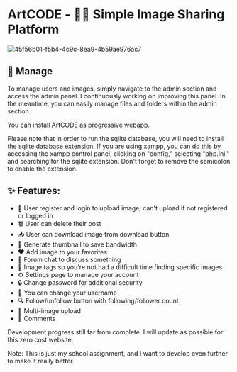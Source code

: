 # ArtCODE - 🎨🌐 Simple Image Sharing Platform

![45f56b01-f5b4-4c9c-8ea9-4b59ae976ac7](https://github.com/HirotakaDango/ArtCODE/assets/104591072/fd3c300e-4ca0-4939-900a-f1e6e053bd1e)

## :wrench: Manage

To manage users and images, simply navigate to the admin section and access the admin panel. I continuously working on improving this panel. In the meantime, you can easily manage files and folders within the admin section.

You can install ArtCODE as progressive webapp.

Please note that in order to run the sqlite database, you will need to install the sqlite database extension. If you are using xampp, you can do this by accessing the xampp control panel, clicking on "config," selecting "php.ini," and searching for the sqlite extension. Don't forget to remove the semicolon to enable the extension.

## :sparkles: Features:

- 📝 User register and login to upload image, can't upload if not registered or logged in
- 🗑️ User can delete their post
- 📥 User can download image from download button
- 🌅 Generate thumbnail to save bandwidth
- ❤️ Add image to your favorites
- 💬 Forum chat to discuss something
- 🔖 Image tags so you're not had a difficult time finding specific images
- ⚙️ Settings page to manage your account
- 🔒 Change password for additional security
- 👥 You can change your username
- 🔍 Follow/unfollow button with following/follower count
- 📸 Multi-image upload
- 💬 Comments

Development progress still far from complete. I will update as possible for this zero cost website.

Note: This is just my school assignment, and I want to develop even further to make it really better.
